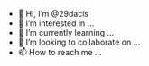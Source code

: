 - 👋 Hi, I’m @29dacis
- 👀 I’m interested in ...
- 🌱 I’m currently learning ...
- 💞️ I’m looking to collaborate on ...
- 📫 How to reach me ...

<!---
29dacis/29dacis is a ✨ special ✨ repository because its `README.md` (this file) appears on your GitHub profile.
You can click the Preview link to take a look at your changes.
--->
